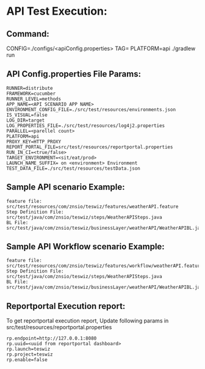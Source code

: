 # API Test Execution:

## Command: 
CONFIG=./configs/<apiConfig.properties> TAG=<ScenarioTag> PLATFORM=api ./gradlew run

## API Config.properties File Params:

```
RUNNER=distribute 
FRAMEWORK=cucumber
RUNNER_LEVEL=methods
APP_NAME=<API SCENARIO APP NAME>
ENVIRONMENT_CONFIG_FILE=./src/test/resources/environments.json
IS_VISUAL=false
LOG_DIR=target
LOG_PROPERTIES_FILE=./src/test/resources/log4j2.properties
PARALLEL=<parellel count>
PLATFORM=api
PROXY_KEY=HTTP_PROXY
REPORT_PORTAL_FILE=src/test/resources/reportportal.properties
RUN_IN_CI=<true/false>
TARGET_ENVIRONMENT=<sit/eat/prod>
LAUNCH_NAME_SUFFIX= on <environment> Environment
TEST_DATA_FILE=./src/test/resources/testData.json
```

## Sample API scenario Example:

```
feature file: src/test/resources/com/znsio/teswiz/features/weatherAPI.feature
Step Definition File: src/test/java/com/znsio/teswiz/steps/WeatherAPISteps.java
BL File: src/test/java/com/znsio/teswiz/businessLayer/weatherAPI/WeatherAPIBL.java
```

## Sample API Workflow scenario Example:

```
feature file: src/test/resources/com/znsio/teswiz/features/workflow/weatherAPI.feature
Step Definition File: src/test/java/com/znsio/teswiz/steps/WeatherAPISteps.java
BL File: src/test/java/com/znsio/teswiz/businessLayer/weatherAPI/WeatherAPIBL.java
```

## Reportportal Execution report:

To get reportportal execution report, Update following params in
src/test/resources/reportportal.properties

```
rp.endpoint=http://127.0.0.1:8080
rp.uuid=<uuid from reportportal dashboard>
rp.launch=teswiz
rp.project=teswiz
rp.enable=false
```